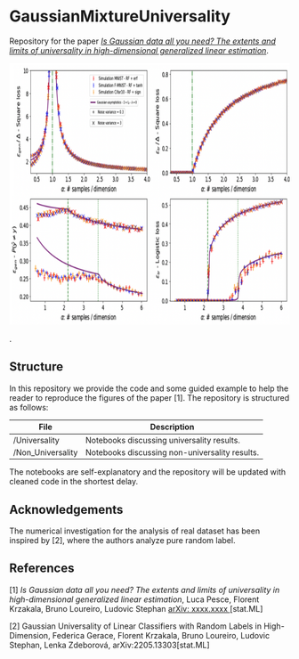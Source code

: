 # GaussianMixtureUniversality

Repository for the paper [*Is Gaussian data all you need? The extents and limits of universality in high-dimensional generalized linear estimation*](https://arxiv.org/abs/xxxxx). 

<p float="left">
  <img src="https://github.com/lucpoisson/GaussianMixtureUniversality/blob/main/figures/universality.png" height="470" />
</p>
. 

## Structure

In this repository we provide the code and some guided example to help the reader to reproduce the figures of the paper [1]. The repository is structured as follows:

| File                          | Description                                                                                                                                                    |
|-------------------------------|----------------------------------------------------------------------------------------------------------------------------------------------------------------|
|/Universality| Notebooks discussing universality results.           |
| /Non_Universality |  Notebooks discussing non-universality results.                  |


The notebooks are self-explanatory and the repository will be updated with cleaned code in the shortest delay.


## Acknowledgements
The numerical investigation for the analysis of real dataset has been inspired by [2], where the authors analyze pure random label. 


## References

[1] *Is Gaussian data all you need? The extents and limits of universality in high-dimensional generalized linear estimation*,
Luca Pesce, Florent Krzakala, Bruno Loureiro, Ludovic Stephan [arXiv: xxxx.xxxx ](https://arxiv.org/abs/)[stat.ML]


[2] Gaussian Universality of Linear Classifiers with Random Labels in High-Dimension, Federica Gerace, Florent Krzakala, Bruno Loureiro, Ludovic Stephan, Lenka Zdeborová, arXiv:2205.13303[stat.ML]

